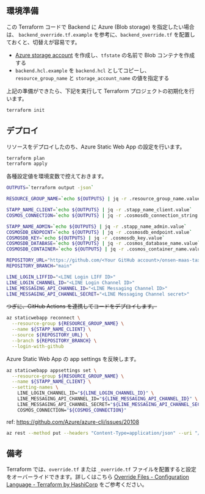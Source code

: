 ## 環境準備

この Terraform コードで Backend に Azure (Blob storage) を指定したい場合は、 `backend_override.tf.example` を参考に、`backend_override.tf` を配置しておくと、切替えが容易です。

- [Azure storage account](https://docs.microsoft.com/ja-jp/azure/storage/common/storage-account-overview) を作成し、`tfstate` の名前で Blob コンテナを作成する
- `backend.hcl.example` を `backend.hcl` としてコピーし、 `resource_group_name` と `storage_account_name` の値を指定する

上記の準備ができたら、下記を実行して Terraform プロジェクトの初期化を行います。

```bash
terraform init
```

## デプロイ

リソースをデプロイしたのち、Azure Static Web App の設定を行います。

```bash
terraform plan
terraform apply
```

各種設定値を環境変数で控えておきます。

```bash
OUTPUTS=`terraform output -json`

RESOURCE_GROUP_NAME=`echo ${OUTPUTS} | jq -r .resource_group_name.value`

STAPP_NAME_CLIENT=`echo ${OUTPUTS} | jq -r .stapp_name_client.value`
COSMOS_CONNECTION=`echo ${OUTPUTS} | jq -r .cosmosdb_connection_string.value`

STAPP_NAME_ADMIN=`echo ${OUTPUTS} | jq -r .stapp_name_admin.value`
COSMOSDB_ENDPOINT=`echo ${OUTPUTS} | jq -r .cosmosdb_endpoint.value`
COSMOSDB_KEY=`echo ${OUTPUTS} | jq -r .cosmosdb_key.value`
COSMOSDB_DATABASE=`echo ${OUTPUTS} | jq -r .cosmos_database_name.value`
COSMOSDB_CONTAINER=`echo ${OUTPUTS} | jq -r .cosmos_container_name.value`

REPOSITORY_URL="https://github.com/<Your GitHub account>/onsen-maas-taxi-allocation"
REPOSITORY_BRANCH="main"

LINE_LOGIN_LIFFID="<LINE Login LIFF ID>"
LINE_LOGIN_CHANNEL_ID="<LINE Login Channel ID>"
LINE_MESSAGING_API_CHANNEL_ID="<LINE Messaging Channel ID>"
LINE_MESSAGING_API_CHANNEL_SECRET="<LINE Messaging Channel secret>"
```

~~つぎに、GitHub Actions を連携してコードをデプロイします。~~

```bash
az staticwebapp reconnect \
  --resource-group ${RESOURCE_GROUP_NAME} \
  --name ${STAPP_NAME_CLIENT} \
  --source ${REPOSITORY_URL} \
  --branch ${REPOSITORY_BRANCH} \
  --login-with-github
```

Azure Static Web App の app settings を反映します。

```bash
az staticwebapp appsettings set \
  --resource-group ${RESOURCE_GROUP_NAME} \
  --name ${STAPP_NAME_CLIENT} \
  --setting-names \
    LINE_LOGIN_CHANNEL_ID="${LINE_LOGIN_CHANNEL_ID}" \
    LINE_MESSAGING_API_CHANNEL_ID="${LINE_MESSAGING_API_CHANNEL_ID}" \
    LINE_MESSAGING_API_CHANNEL_SECRET="${LINE_MESSAGING_API_CHANNEL_SECRET}" \
    COSMOS_CONNECTION="${COSMOS_CONNECTION}"
```
ref: https://github.com/Azure/azure-cli/issues/20108

```bash
az rest --method put --headers "Content-Type=application/json" --uri "/subscriptions/4e763e23-3cae-4f86-a6c7-b1db6decc68b/resourceGroups/rg-onsen/providers/Microsoft.Web/staticSites/stapp-onsen-client/config/functionappsettings?api-version=2021-02-01" --body @client/api/local.settings.properties.json
```

## 備考

Terraform では、`override.tf` または `_override.tf` ファイルを配置すると設定をオーバーライドできます。詳しくはこちら [Override Files - Configuration Language - Terraform by HashiCorp](https://www.terraform.io/docs/language/files/override.html) をご参考ください。
